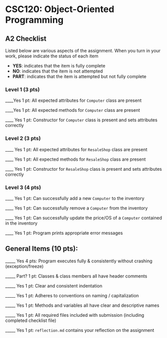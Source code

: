 # CSC120: Object-Oriented Programming
## A2 Checklist

Listed below are various aspects of the assignment.  When you turn in your work, please indicate the status of each item

- **YES**: indicates that the item is fully complete
- **NO**: indicates that the item is not attempted
- **PART**: indicates that the item is attempted but not fully complete

### Level 1 (3 pts)

____Yes 1 pt: All expected attributes for `Computer` class are present

____Yes 1 pt: All expected methods for `Computer` class are present

____ Yes 1 pt: Constructor for `Computer` class is present and sets attributes correctly

### Level 2 (3 pts)

____ Yes 1 pt: All expected attributes for `ResaleShop` class are present

____ Yes 1 pt: All expected methods for `ResaleShop` class are present

____ Yes 1 pt: Constructor for `ResaleShop` class is present and sets attributes correctly

### Level 3 (4 pts)

____ Yes 1 pt: Can successfully add a new `Computer` to the inventory

____ Yes 1 pt: Can successfully remove a `Computer` from the inventory

____ Yes 1 pt: Can successfully update the price/OS of a `Computer` contained in the inventory

____ Yes 1 pt: Program prints appropriate error messages

## General Items (10 pts):

_____ Yes 4 pts: Program executes fully & consistently without crashing (exception/freeze)

_____ Part? 1 pt: Classes & class members all have header comments

_____ Yes 1 pt: Clear and consistent indentation

_____ Yes 1 pt: Adheres to conventions on naming / capitalization

_____ Yes 1 pt: Methods and variables all have clear and descriptive names

_____ Yes 1 pt: All required files included with submission (including completed checklist file)

_____ Yes 1 pt: `reflection.md` contains your reflection on the assignment

